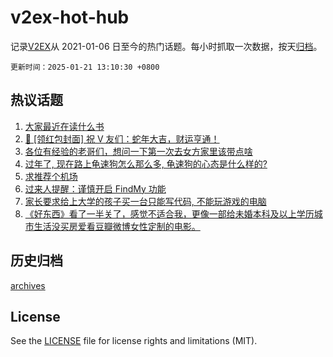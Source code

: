 # v2ex-hot-hub

 记录[V2EX](https://www.v2ex.com/)从 2021-01-06 日至今的热门话题。每小时抓取一次数据，按天[归档](archives)。

`更新时间：2025-01-21 13:10:30 +0800`

## 热议话题

1. [大家最近在读什么书](https://www.v2ex.com/t/1106658)
1. [🧧 [领红包封面] 祝 V 友们：蛇年大吉，财运亨通！](https://www.v2ex.com/t/1106447)
1. [各位有经验的老哥们，想问一下第一次去女方家里该带点啥](https://www.v2ex.com/t/1106655)
1. [过年了, 现在路上龟速狗怎么那么多, 龟速狗的心态是什么样的?](https://www.v2ex.com/t/1106474)
1. [求推荐个机场](https://www.v2ex.com/t/1106673)
1. [过来人提醒：谨慎开启 FindMy 功能](https://www.v2ex.com/t/1106545)
1. [家长要求给上大学的孩子买一台只能写代码, 不能玩游戏的电脑](https://www.v2ex.com/t/1106683)
1. [《好东西》看了一半关了，感觉不适合我，更像一部给未婚本科及以上学历城市生活没买房爱看豆瓣微博女性定制的电影。](https://www.v2ex.com/t/1106585)

## 历史归档

[archives](archives)

## License

See the [LICENSE](LICENSE) file for license rights and limitations (MIT).
